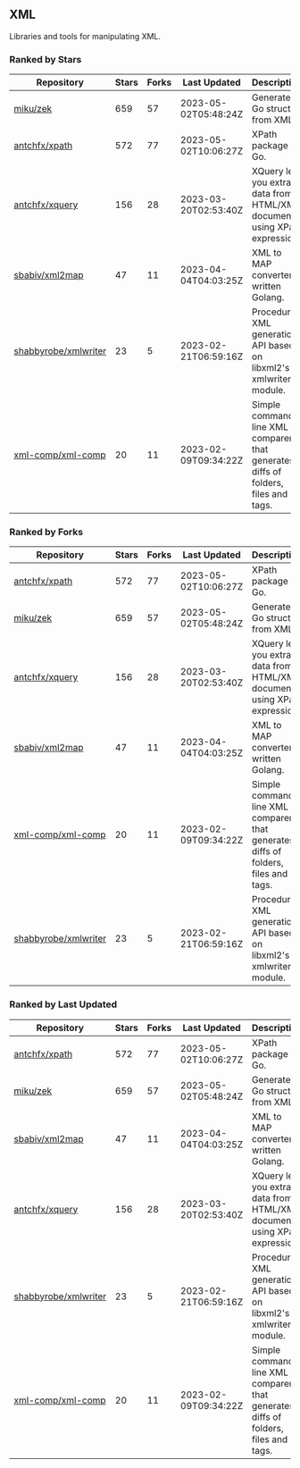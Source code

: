 ## XML

Libraries and tools for manipulating XML.

### Ranked by Stars

| Repository | Stars | Forks | Last Updated | Description | 
|------------|-------|-------|--------------|-------------|
| [miku/zek](https://github.com/miku/zek) | 659 | 57 | 2023-05-02T05:48:24Z |  Generate a Go struct from XML. |
| [antchfx/xpath](https://github.com/antchfx/xpath) | 572 | 77 | 2023-05-02T10:06:27Z |  XPath package for Go. |
| [antchfx/xquery](https://github.com/antchfx/xquery) | 156 | 28 | 2023-03-20T02:53:40Z |  XQuery lets you extract data from HTML/XML documents using XPath expression. |
| [sbabiv/xml2map](https://github.com/sbabiv/xml2map) | 47 | 11 | 2023-04-04T04:03:25Z |  XML to MAP converter written Golang. |
| [shabbyrobe/xmlwriter](https://github.com/shabbyrobe/xmlwriter) | 23 | 5 | 2023-02-21T06:59:16Z |  Procedural XML generation API based on libxml2's xmlwriter module. |
| [xml-comp/xml-comp](https://github.com/xml-comp/xml-comp) | 20 | 11 | 2023-02-09T09:34:22Z |  Simple command line XML comparer that generates diffs of folders, files and tags. |

### Ranked by Forks

| Repository | Stars | Forks | Last Updated | Description | 
|------------|-------|-------|--------------|-------------|
| [antchfx/xpath](https://github.com/antchfx/xpath) | 572 | 77 | 2023-05-02T10:06:27Z |  XPath package for Go. |
| [miku/zek](https://github.com/miku/zek) | 659 | 57 | 2023-05-02T05:48:24Z |  Generate a Go struct from XML. |
| [antchfx/xquery](https://github.com/antchfx/xquery) | 156 | 28 | 2023-03-20T02:53:40Z |  XQuery lets you extract data from HTML/XML documents using XPath expression. |
| [sbabiv/xml2map](https://github.com/sbabiv/xml2map) | 47 | 11 | 2023-04-04T04:03:25Z |  XML to MAP converter written Golang. |
| [xml-comp/xml-comp](https://github.com/xml-comp/xml-comp) | 20 | 11 | 2023-02-09T09:34:22Z |  Simple command line XML comparer that generates diffs of folders, files and tags. |
| [shabbyrobe/xmlwriter](https://github.com/shabbyrobe/xmlwriter) | 23 | 5 | 2023-02-21T06:59:16Z |  Procedural XML generation API based on libxml2's xmlwriter module. |

### Ranked by Last Updated

| Repository | Stars | Forks | Last Updated | Description | 
|------------|-------|-------|--------------|-------------|
| [antchfx/xpath](https://github.com/antchfx/xpath) | 572 | 77 | 2023-05-02T10:06:27Z |  XPath package for Go. |
| [miku/zek](https://github.com/miku/zek) | 659 | 57 | 2023-05-02T05:48:24Z |  Generate a Go struct from XML. |
| [sbabiv/xml2map](https://github.com/sbabiv/xml2map) | 47 | 11 | 2023-04-04T04:03:25Z |  XML to MAP converter written Golang. |
| [antchfx/xquery](https://github.com/antchfx/xquery) | 156 | 28 | 2023-03-20T02:53:40Z |  XQuery lets you extract data from HTML/XML documents using XPath expression. |
| [shabbyrobe/xmlwriter](https://github.com/shabbyrobe/xmlwriter) | 23 | 5 | 2023-02-21T06:59:16Z |  Procedural XML generation API based on libxml2's xmlwriter module. |
| [xml-comp/xml-comp](https://github.com/xml-comp/xml-comp) | 20 | 11 | 2023-02-09T09:34:22Z |  Simple command line XML comparer that generates diffs of folders, files and tags. |

